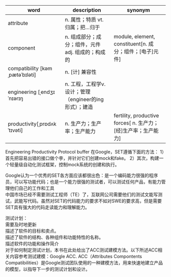 word | description | synonym  
---------|----------- |---  
attribute | n. 属性；特质 vt. 归属；把…归于 |  
component | n. 组成部分；成分；组件，元件 adj. 组成的；构成的 | module, element, constituent[n. 成分；组件；[电子]元件]
compatibility [kəmˌpætəˈbɪləti] | n. [计] 兼容性 
engineering [ˌendʒɪˈnɪərɪŋ | n. 工程，工程学v. 设计；管理（engineer的ing形式）；建造
productivity[ˌprɒdʌkˈtɪvəti] | n. 生产力；生产率；生产能力 | fertility, productive forces[ n. 生产力；[经]生产率；生产能力]

Engineering Productivity
Protocol buffer
在Google，SET遵循下面的方法：
1）首先把容易出错的接口做个李，并针对它们创建mock和fake。
2）其次，构建一个轻量级自动化测试框架，控制mock系统的创建和执行。


Google认为一个优秀的SET各方面应该都很出色：是一个编码能力很强的程序员，可以写功能代码；也是一个能力很强的测试者，可以测试任何产品，有能力管理他们自己的工作和工具   
中国市场已经不需要测试工程师（TE）了，互联网公司需要他们的测试文能写测试，武能写代码。虽然对SET的代码能力的要求不如对SWE的要求高，但是需要SET具有强大的代码走读能力和理解能力。

测试计划：   
需要及时地更新  
描述了软件的目标和卖点。  
描述了软件的结构、各种组件和功能特性的名称。   
描述软件的功能和操作简介   
对于如何制定测试计划，本书在此处给出了ACC测试建模方法。以下所述ACC相关内容参考测试建模：Google ACC.
ACC（Attributes Compontents Compatibilities）是Google测试团队使用的一种建模方法，用来快速地建立产品的模型，以指导下一步的测试计划和设计。    

